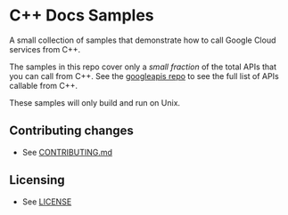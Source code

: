 # C++ Docs Samples

A small collection of samples that demonstrate how to call
Google Cloud services from C++.

The samples in this repo cover only a _small fraction_ of the total APIs that you can call from C++.
See the [googleapis repo](https://github.com/googleapis/googleapis) to see the full list of APIs callable from C++.

These samples will only build and run on Unix.

## Contributing changes

* See [CONTRIBUTING.md](CONTRIBUTING.md)

## Licensing

* See [LICENSE](LICENSE)
